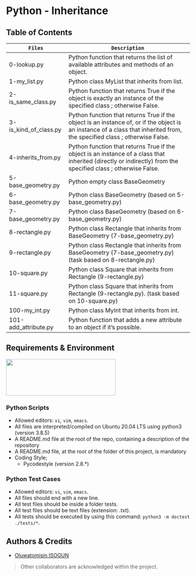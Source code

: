# Python - Inheritance

## Table of Contents
| **`Files`** | **`Description`** |
| --- | --- |
| 0-lookup.py	| Python function that returns the list of available attributes and methods of an object. |
| 1-my_list.py	| Python class MyList that inherits from list. |
| 2-is_same_class.py	| Python function that returns True if the object is exactly an instance of the specified class ; otherwise False. |
| 3-is_kind_of_class.py	| Python function that returns True if the object is an instance of, or if the object is an instance of a class that inherited from, the specified class ; otherwise False. |
| 4-inherits_from.py	| Python function that returns True if the object is an instance of a class that inherited (directly or indirectly) from the specified class ; otherwise False. |
| 5-base_geometry.py	| Python empty class BaseGeometry |
| 6-base_geometry.py	| Python class BaseGeometry (based on 5-base_geometry.py) |
| 7-base_geometry.py	| Python class BaseGeometry (based on 6-base_geometry.py) |
| 8-rectangle.py	| Python class Rectangle that inherits from BaseGeometry (7-base_geometry.py) |
| 9-rectangle.py	| Python class Rectangle that inherits from BaseGeometry (7-base_geometry.py) (task based on 8-rectangle.py) |
| 10-square.py	| Python class Square that inherits from Rectangle (9-rectangle.py) |
| 11-square.py	| Python class Square that inherits from Rectangle (9-rectangle.py). (task based on 10-square.py) |
| 100-my_int.py	| Python class MyInt that inherits from int. |
| 101-add_attribute.py	| Python function that adds a new attribute to an object if it’s possible. |

## Requirements & Environment
<img src="https://alx-apply.hbtn.io/brand_alx/share_image_2019.jpg" width="300" height="100" />

### Python Scripts
- Allowed editors: `vi`, `vim`, `emacs`.
- All files are interpreted/compiled on Ubuntu 20.04 LTS using python3 (version 3.8.5)
- A README.md file at the root of the repo, containing a description of the repository
- A README.md file, at the root of the folder of this project, is mandatory
- Coding Style;
  - Pycodestyle (version 2.8.*)

###  Python Test Cases
- Allowed editors: `vi`, `vim`, `emacs`.
- All files should end with a new line.
- All test files should be inside a folder tests.
- All test files should be text files (extension: .txt).
- All tests should be executed by using this command: `python3 -m doctest ./tests/*`.

## Authors & Credits
- [Oluwatomisin ISOGUN](https://github.com/TosinISOGUN)
> Other collaborators are acknowledged within the project.
